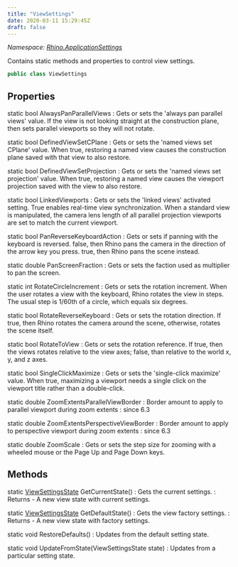 ```yaml
---
title: "ViewSettings"
date: 2020-03-11 15:29:45Z
draft: false
---
```


*Namespace: [Rhino.ApplicationSettings](../)*

Contains static methods and properties to control view settings.
```cs
public class ViewSettings
```
## Properties

static bool AlwaysPanParallelViews
: Gets or sets the 'always pan parallel views' value.
     If the view is not looking straight at the construction plane, then
     sets parallel viewports so they will not rotate.

static bool DefinedViewSetCPlane
: Gets or sets the 'named views set CPlane' value.
     When true, restoring a named view causes the construction plane saved with that view to also restore.

static bool DefinedViewSetProjection
: Gets or sets the 'named views set projection' value.
     When true, restoring a named view causes the viewport projection saved with the view to also restore.

static bool LinkedViewports
: Gets or sets the 'linked views' activated setting.
     True enables real-time view synchronization.
     When a standard view is manipulated, the camera lens length of all parallel projection
     viewports are set to match the current viewport.

static bool PanReverseKeyboardAction
: Gets or sets if panning with the keyboard is reversed.
     false, then Rhino pans the camera in the direction of the arrow key you press.
     true, then Rhino pans the scene instead.

static double PanScreenFraction
: Gets or sets the faction used as multiplier to pan the screen.

static int RotateCircleIncrement
: Gets or sets the rotation increment.
     When the user rotates a view with the keyboard, Rhino rotates the view in steps.
     The usual step is 1/60th of a circle, which equals six degrees.

static bool RotateReverseKeyboard
: Gets or sets the rotation direction.
     If true, then Rhino rotates the camera around the scene, otherwise, rotates the scene itself.

static bool RotateToView
: Gets or sets the rotation reference.
     If true, then the views rotates relative to the view axes; false, than relative to the world x, y, and z axes.

static bool SingleClickMaximize
: Gets or sets the 'single-click maximize' value.
     When true, maximizing a viewport needs a single click on the viewport title rather than a double-click.

static double ZoomExtentsParallelViewBorder
: Border amount to apply to parallel viewport during zoom extents
: since 6.3

static double ZoomExtentsPerspectiveViewBorder
: Border amount to apply to perspective viewport during zoom extents
: since 6.3

static double ZoomScale
: Gets or sets the step size for zooming with a wheeled mouse or the Page Up and Page Down keys.
## Methods

static [ViewSettingsState](/rhinocommon/rhino/applicationsettings/viewsettingsstate/) GetCurrentState()
: Gets the current settings.
: Returns - A new view state with current settings.

static [ViewSettingsState](/rhinocommon/rhino/applicationsettings/viewsettingsstate/) GetDefaultState()
: Gets the view factory settings.
: Returns - A new view state with factory settings.

static void RestoreDefaults()
: Updates from the default setting state.

static void UpdateFromState(ViewSettingsState state)
: Updates from a particular setting state.
